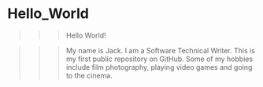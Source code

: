 # Hello_World
>>>Hello World!

>>>My name is Jack.
>>>I am a Software Technical Writer. 
>>>This is my first public repository on GitHub.
>>>Some of my hobbies include film photography, playing video games and going to the cinema. 
